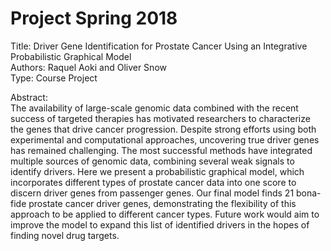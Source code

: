 # Project Spring 2018 

Title: Driver Gene Identification for Prostate Cancer Using an Integrative Probabilistic Graphical Model  
Authors: Raquel Aoki and Oliver Snow   
Type: Course Project  

Abstract:   
The availability of large-scale genomic data combined with
the recent success of targeted therapies has motivated researchers to characterize the genes that drive cancer progression. Despite strong efforts using both experimental and
computational approaches, uncovering true driver genes has
remained challenging. The most successful methods have integrated multiple sources of genomic data, combining several
weak signals to identify drivers. Here we present a probabilistic graphical model, which incorporates different types
of prostate cancer data into one score to discern driver genes
from passenger genes. Our final model finds 21 bona-fide
prostate cancer driver genes, demonstrating the flexibility of
this approach to be applied to different cancer types. Future
work would aim to improve the model to expand this list of
identified drivers in the hopes of finding novel drug targets.
